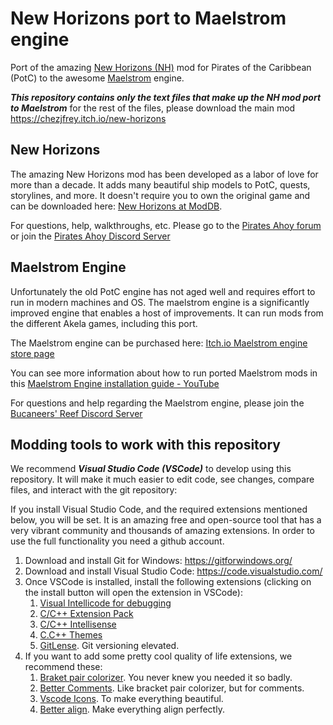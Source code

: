 # New Horizons port to Maelstrom engine

Port of the amazing [New Horizons (NH)](https://www.moddb.com/mods/new-horizons) mod for Pirates of the Caribbean (PotC) to the awesome [Maelstrom](https://chezjfrey.itch.io/gentlemen-of-fortune-maelstrom-engine) engine.  

***This repository contains only the text files that make up the NH mod port to Maelstrom*** for the rest of the files, please download the main mod https://chezjfrey.itch.io/new-horizons


## New Horizons

The amazing New Horizons mod has been developed as a labor of love for more than a decade. It adds many beautiful ship models to PotC, quests, storylines, and more.  It doesn't require you to own the original game and can be downloaded here:  [New Horizons at ModDB](https://www.moddb.com/mods/new-horizons).


For questions, help, walkthroughs, etc.  Please go to the [Pirates Ahoy forum](http://www.piratesahoy.net/forums/potc-new-horizons-mod.37/) or join the [Pirates Ahoy Discord Server](https://discord.gg/JAG72av) 


## Maelstrom Engine

Unfortunately the old PotC engine has not aged well and requires effort to run in modern machines and OS. The maelstrom engine is a significantly improved engine that enables a host of improvements.   It can run mods from the different Akela games, including this port.

The Maelstrom engine can be purchased here:  [Itch.io Maelstrom engine store page](https://chezjfrey.itch.io/gentlemen-of-fortune-maelstrom-engine)

You can see more information about how to run ported Maelstrom mods in this [Maelstrom Engine installation guide - YouTube](https://www.youtube.com/watch?v=TvaHWHC4hQY)

For questions and help regarding the Maelstrom engine, please join the [Bucaneers' Reef Discord Server](https://discord.gg/Y24C62Ub)


## Modding tools to work with this repository

We recommend ***Visual Studio Code (VSCode)*** to develop using this repository.  It will make it much easier to edit code, see changes, compare files, and interact with the git repository:

If you install Visual Studio Code, and the required extensions mentioned below, you will be set.  It is an amazing free and open-source tool that has a very vibrant community and thousands of amazing extensions.  In order to use the full functionality you need a github account.


1. Download and install Git for Windows:  <https://gitforwindows.org/>
2. Download and install Visual Studio Code:  <https://code.visualstudio.com/>
3. Once VSCode is installed, install the following extensions (clicking on the install button will open the extension in VSCode):
    1. [Visual Intellicode for debugging](https://marketplace.visualstudio.com/items?itemName=VisualStudioExptTeam.vscodeintellicode)
    2. [C/C++ Extension Pack](https://marketplace.visualstudio.com/items?itemName=ms-vscode.cpptools-extension-pack)
    3. [C/C++ Intellisense](https://marketplace.visualstudio.com/items?itemName=ms-vscode.cpptools)
    4. [C.C++ Themes](https://marketplace.visualstudio.com/items?itemName=ms-vscode.cpptools-themes)
    5. [GitLense](https://marketplace.visualstudio.com/items?itemName=eamodio.gitlens).  Git versioning elevated.  
4. If you want to add some pretty cool quality of life extensions, we recommend these:
   1. [Braket pair colorizer](https://marketplace.visualstudio.com/items?itemName=CoenraadS.bracket-pair-colorizer).  You never knew you needed it so badly.
   2. [Better Comments](https://marketplace.visualstudio.com/items?itemName=aaron-bond.better-comments).  Like bracket pair colorizer, but for comments.
   3. [Vscode Icons](https://marketplace.visualstudio.com/items?itemName=vscode-icons-team.vscode-icons).  To make everything beautiful.
   4. [Better align](https://marketplace.visualstudio.com/items?itemName=wwm.better-align).  Make everything align perfectly.